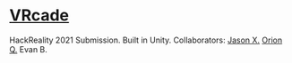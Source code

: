 # [VRcade](https://devpost.com/software/vrcade-6fn5vt)
HackReality 2021 Submission. Built in Unity. Collaborators: [Jason X.](https://github.com/JChunX) [Orion Q.](https://github.com/OrionQ) Evan B.
